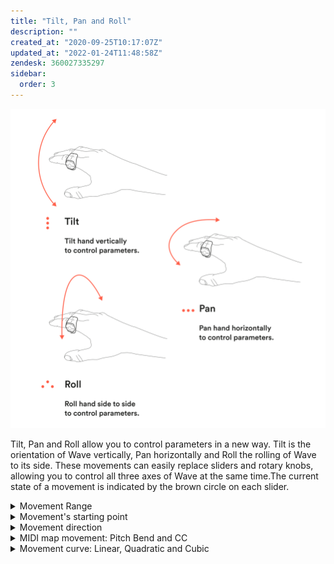 ```yaml
---
title: "Tilt, Pan and Roll"
description: ""
created_at: "2020-09-25T10:17:07Z"
updated_at: "2022-01-24T11:48:58Z"
zendesk: 360027335297
sidebar:
  order: 3
---
```


![](/src/assets/images/article_360013644897_image_0.png)

Tilt, Pan and Roll allow you to control parameters in a new way. Tilt is the orientation of Wave vertically, Pan horizontally and Roll the rolling of Wave to its side. These movements can easily replace sliders and rotary knobs, allowing you to control all three axes of Wave at the same time.The current state of a movement is indicated by the brown circle on each slider.

<details>
<summary>Movement Range</summary>

You can control the range of each movement by moving the white ticks at each end of the slider. Moving the ticks closer together makes each movement more sensitive while moving them further apart makes the movement less so. A full range is 180°.

![](/src/assets/images/article_360013644897_image_1.gif)

</details>
<details>
<summary>Movement's starting point</summary>

The default starting point for each movement is in the center of the slider. You can change it by moving the small brown tick, as long as the preset is set to Relative. This is the value the movement jumps to when you Reset the movements (long press on Middle button).

![](/src/assets/images/article_360013644897_image_2.gif)

</details>
<details>
<summary>Movement direction</summary>

If you press the Direction Arrow the parameter will move in the opposite direction of your movement.

![](/src/assets/images/article_360013644897_image_3.gif)

</details>
<details>
<summary>MIDI map movement: Pitch Bend and CC</summary>

To map a movement to your DAW you need to tie a MIDI message to each function. Press the MIDI icon to select Pitch Bend, CC or Note.

When mapping, Solo the function you want to map in order for Softwave to only send the signal for that particular function to your DAW. When a parameter you want to map has been selected in your DAW, move Wave in order for the MIDI message to register.

If you select Pitch Bend the function will map to a pitch bend parameter in your DAW.

![](/src/assets/images/article_360013644897_image_4.gif)

</details>
<details>
<summary>Movement curve: Linear, Quadratic and Cubic</summary>

For an advanced control of each movement you can change the Movement Curve. Select from Linear, Quadratic or Cubic for varied control.

![](/src/assets/images/article_360013644897_image_5.gif)

Moving the points on the horizontal axis affects the input range - moving them closer together equals a smaller range, which equals a more sensitive movement. In a similar fashion, the points on the vertical axis affects the output range of the parameter.

**Linear**: The end points can be adjusted. The parameter has a linear relationship to the movement.

![](/src/assets/images/article_360013644897_image_6.gif)

**Quadratic**: You can drag the center of the curve around, allowing varying amounts of exponential or logarithmic mapping.

![](/src/assets/images/article_360013644897_image_7.gif)

**Cubic**: You can create a s-shape of the curve allowing you to create a variety in the sensitivity of the movement.

![](/src/assets/images/article_360013644897_image_8.gif)

</details>
